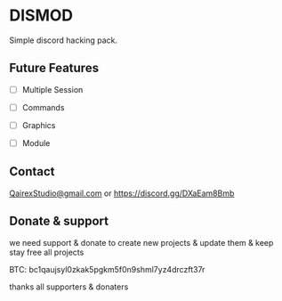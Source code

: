 # DISMOD

Simple discord hacking pack.

## Future Features

- [ ] Multiple Session

- [ ] Commands

- [ ] Graphics

- [ ] Module

## Contact

QairexStudio@gmail.com or https://discord.gg/DXaEam8Bmb

## Donate & support

we need support & donate to create new projects & update them & keep stay free all projects

BTC: bc1qaujsyl0zkak5pgkm5f0n9shml7yz4drczft37r

thanks all supporters & donaters
